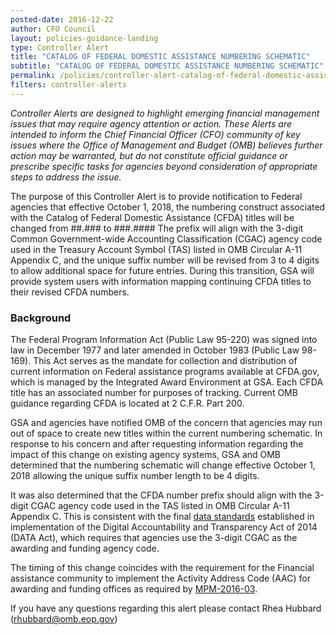 ```yaml
---
posted-date: 2016-12-22
author: CFO Council
layout: policies-guidance-landing
type: Controller Alert
title: "CATALOG OF FEDERAL DOMESTIC ASSISTANCE NUMBERING SCHEMATIC"
subtitle: "CATALOG OF FEDERAL DOMESTIC ASSISTANCE NUMBERING SCHEMATIC"
permalink: /policies/controller-alert-catalog-of-federal-domestic-assistance-numbering-schematic/
filters: controller-alerts
---
```

*Controller Alerts are designed to highlight emerging financial management issues that may require agency attention or action. These Alerts are intended to inform the Chief Financial Officer (CFO) community of key issues where the Office of Management and Budget (OMB) believes further action may be warranted, but do not constitute official guidance or prescribe specific tasks for agencies beyond consideration of appropriate steps to address the issue.*

The purpose of this Controller Alert is to provide notification to Federal agencies that effective October 1, 2018, the numbering construct associated with the Catalog of Federal Domestic Assistance (CFDA) titles will be changed from ##.### to ###.#### The prefix will align with the 3-digit Common Government-wide Accounting Classification (CGAC) agency code used in the Treasury Account Symbol (TAS) listed in OMB Circular A-11 Appendix C, and the unique suffix number will be revised from 3 to 4 digits to allow additional space for future entries. During this transition, GSA will provide system users with information mapping continuing CFDA titles to their revised CFDA numbers.

### Background
The Federal Program Information Act (Public Law 95-220) was signed into law in December 1977 and later amended in October 1983 (Public Law 98-169). This Act serves as the mandate for collection and distribution of current information on Federal assistance programs available at CFDA.gov, which is managed by the Integrated Award Environment at GSA. Each CFDA title has an associated number for purposes of tracking. Current OMB guidance regarding CFDA is located at 2 C.F.R. Part 200.

GSA and agencies have notified OMB of the concern that agencies may run out of space to create new titles within the current numbering schematic. In response to his concern and after requesting information regarding the impact of this change on existing agency systems, GSA and OMB determined that the numbering schematic will change effective October 1, 2018 allowing the unique suffix number length to be 4 digits.

It was also determined that the CFDA number prefix should align with the 3-digit CGAC agency code used in the TAS listed in OMB Circular A-11 Appendix C. This is consistent with the final [data standards](https://portal.max.gov/portal/assets/public/offm/DataStandardsFinal.htm) established in implementation of the Digital Accountability and Transparency Act of 2014 (DATA Act), which requires that agencies use the 3-digit CGAC as the awarding and funding agency code.

The timing of this change coincides with the requirement for the Financial assistance community to implement the Activity Address Code (AAC) for awarding and funding offices as required by [MPM-2016-03](https://www.whitehouse.gov/sites/default/files/omb/financial/memos/management-procedures-memorandum-no-2016-03-additional-guidance-for-data-act-implementation.pdf).

If you have any questions regarding this alert please contact Rhea Hubbard ([rhubbard@omb.eop.gov](rhubbard@omb.eop.gov))
